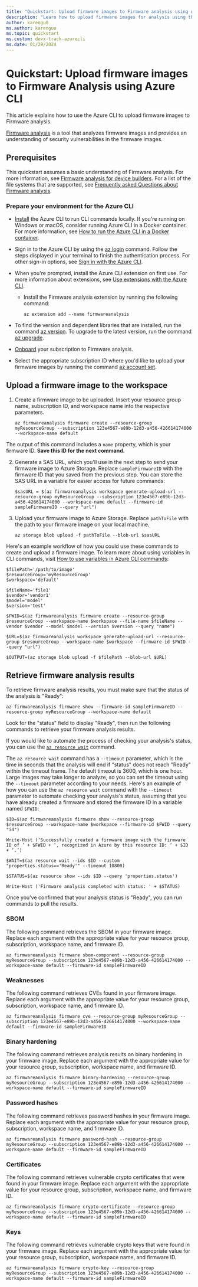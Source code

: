 ```yaml
---
title: "Quickstart: Upload firmware images to Firmware analysis using Azure CLI"
description: "Learn how to upload firmware images for analysis using the Azure command line interface."
author: karengu0
ms.author: karenguo
ms.topic: quickstart
ms.custom: devx-track-azurecli
ms.date: 01/29/2024
---
```


# Quickstart: Upload firmware images to Firmware Analysis using Azure CLI

This article explains how to use the Azure CLI to upload firmware images to Firmware analysis.

[Firmware analysis](./overview-firmware-analysis.md) is a tool that analyzes firmware images and provides an understanding of security vulnerabilities in the firmware images.

## Prerequisites

This quickstart assumes a basic understanding of Firmware analysis. For more information, see [Firmware analysis for device builders](./overview-firmware-analysis.md). For a list of the file systems that are supported, see [Frequently asked Questions about Firmware analysis](./firmware-analysis-faq.md#what-types-of-firmware-images-does-firmware-analysis-support).

### Prepare your environment for the Azure CLI

* [Install](/cli/azure/install-azure-cli) the Azure CLI to run CLI commands locally. If you're running on Windows or macOS, consider running Azure CLI in a Docker container. For more information, see [How to run the Azure CLI in a Docker container](/cli/azure/run-azure-cli-docker).

* Sign in to the Azure CLI by using the [az login](/cli/azure/reference-index?#az-login) command. Follow the steps displayed in your terminal to finish the authentication process. For other sign-in options, see [Sign in with the Azure CLI](/cli/azure/authenticate-azure-cli).

* When you're prompted, install the Azure CLI extension on first use. For more information about extensions, see [Use extensions with the Azure CLI](/cli/azure/azure-cli-extensions-overview).
    * Install the Firmware analysis extension by running the following command:
        ```azurecli
        az extension add --name firmwareanalysis
        ```

* To find the version and dependent libraries that are installed, run the command [az version](/cli/azure/reference-index?#az-version). To upgrade to the latest version, run the command [az upgrade](/cli/azure/reference-index?#az-upgrade).

* [Onboard](./tutorial-analyze-firmware.md#onboard-your-subscription-to-use-firmware-analysis) your subscription to Firmware analysis.

* Select the appropriate subscription ID where you'd like to upload your firmware images by running the command [az account set](/cli/azure/account?#az-account-set).

## Upload a firmware image to the workspace

1. Create a firmware image to be uploaded. Insert your resource group name, subscription ID, and workspace name into the respective parameters.

    ```azurecli
    az firmwareanalysis firmware create --resource-group myResourceGroup --subscription 123e4567-e89b-12d3-a456-426614174000 --workspace-name default
    ```

The output of this command includes a `name` property, which is your firmware ID. **Save this ID for the next command.**

2. Generate a SAS URL, which you'll use in the next step to send your firmware image to Azure Storage. Replace `sampleFirmwareID` with the firmware ID that you saved from the previous step. You can store the SAS URL in a variable for easier access for future commands:

    ```azurecli
    $sasURL = $(az firmwareanalysis workspace generate-upload-url --resource-group myResourceGroup --subscription 123e4567-e89b-12d3-a456-426614174000 --workspace-name default --firmware-id sampleFirmwareID --query "url")
    ```

3. Upload your firmware image to Azure Storage. Replace `pathToFile` with the path to your firmware image on your local machine.

    ```azurecli
    az storage blob upload -f pathToFile --blob-url $sasURL
    ```

Here's an example workflow of how you could use these commands to create and upload a firmware image. To learn more about using variables in CLI commands, visit [How to use variables in Azure CLI commands](/cli/azure/azure-cli-variables?tabs=bash):

```azurecli
$filePath='/path/to/image'
$resourceGroup='myResourceGroup'
$workspace='default'

$fileName='file1'
$vendor='vendor1'
$model='model'
$version='test'

$FWID=$(az firmwareanalysis firmware create --resource-group $resourceGroup --workspace-name $workspace --file-name $fileName --vendor $vendor --model $model --version $version --query "name")

$URL=$(az firmwareanalysis workspace generate-upload-url --resource-group $resourceGroup --workspace-name $workspace --firmware-id $FWID --query "url")

$OUTPUT=(az storage blob upload -f $filePath --blob-url $URL)
```

## Retrieve firmware analysis results

To retrieve firmware analysis results, you must make sure that the status of the analysis is "Ready":

```azurecli
az firmwareanalysis firmware show --firmware-id sampleFirmwareID --resource-group myResourceGroup --workspace-name default
```

Look for the "status" field to display "Ready", then run the following commands to retrieve your firmware analysis results.

If you would like to automate the process of checking your analysis's status, you can use the [`az resource wait`](/cli/azure/resource?#az-resource-wait) command.

The `az resource wait` command has a `--timeout` parameter, which is the time in seconds that the analysis will end if "status" does not reach "Ready" within the timeout frame. The default timeout is 3600, which is one hour. Large images may take longer to analyze, so you can set the timeout using the `--timeout` parameter according to your needs. Here's an example of how you can use the `az resource wait` command with the `--timeout` parameter to automate checking your analysis's status, assuming that you have already created a firmware and stored the firmware ID in a variable named `$FWID`:

```azurecli
$ID=$(az firmwareanalysis firmware show --resource-group $resourceGroup --workspace-name $workspace --firmware-id $FWID --query "id")

Write-Host (‘Successfully created a firmware image with the firmware ID of ‘ + $FWID + ‘, recognized in Azure by this resource ID: ‘ + $ID + ‘.’)

$WAIT=$(az resource wait --ids $ID --custom "properties.status=='Ready'" --timeout 10800) 

$STATUS=$(az resource show --ids $ID --query 'properties.status')

Write-Host ('Firmware analysis completed with status: ' + $STATUS)
```

Once you've confirmed that your analysis status is "Ready", you can run commands to pull the results.

### SBOM

The following command retrieves the SBOM in your firmware image. Replace each argument with the appropriate value for your resource group, subscription, workspace name, and firmware ID.

```azurecli
az firmwareanalysis firmware sbom-component --resource-group myResourceGroup --subscription 123e4567-e89b-12d3-a456-426614174000 --workspace-name default --firmware-id sampleFirmwareID
```

### Weaknesses

The following command retrieves CVEs found in your firmware image. Replace each argument with the appropriate value for your resource group, subscription, workspace name, and firmware ID.

```azurecli
az firmwareanalysis firmware cve --resource-group myResourceGroup --subscription 123e4567-e89b-12d3-a456-426614174000 --workspace-name default --firmware-id sampleFirmwareID
```

### Binary hardening

The following command retrieves analysis results on binary hardening in your firmware image. Replace each argument with the appropriate value for your resource group, subscription, workspace name, and firmware ID.

```azurecli
az firmwareanalysis firmware binary-hardening --resource-group myResourceGroup --subscription 123e4567-e89b-12d3-a456-426614174000 --workspace-name default --firmware-id sampleFirmwareID
```

### Password hashes

The following command retrieves password hashes in your firmware image. Replace each argument with the appropriate value for your resource group, subscription, workspace name, and firmware ID.

```azurecli
az firmwareanalysis firmware password-hash --resource-group myResourceGroup --subscription 123e4567-e89b-12d3-a456-426614174000 --workspace-name default --firmware-id sampleFirmwareID
```

### Certificates

The following command retrieves vulnerable crypto certificates that were found in your firmware image. Replace each argument with the appropriate value for your resource group, subscription, workspace name, and firmware ID.

```azurecli
az firmwareanalysis firmware crypto-certificate --resource-group myResourceGroup --subscription 123e4567-e89b-12d3-a456-426614174000 --workspace-name default --firmware-id sampleFirmwareID
```

### Keys

The following command retrieves vulnerable crypto keys that were found in your firmware image. Replace each argument with the appropriate value for your resource group, subscription, workspace name, and firmware ID.

```azurecli
az firmwareanalysis firmware crypto-key --resource-group myResourceGroup --subscription 123e4567-e89b-12d3-a456-426614174000 --workspace-name default --firmware-id sampleFirmwareID
```
